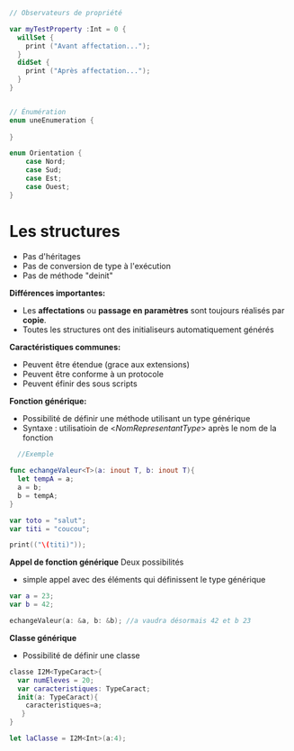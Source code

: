 ```Swift
// Observateurs de propriété

var myTestProperty :Int = 0 {
  willSet {
    print ("Avant affectation...");
  }
  didSet {
    print ("Après affectation...");
  }
}


// Énumération
enum uneEnumeration {
    
}

enum Orientation {
    case Nord;
    case Sud;
    case Est;
    case Ouest;
}
```


# Les structures

- Pas d'héritages
- Pas de conversion de type à l'exécution
- Pas de méthode "deinit"

**Différences importantes:**

- Les **affectations** ou **passage en paramètres** sont toujours réalisés par **copie**.
- Toutes les structures ont des initialiseurs automatiquement générés

**Caractéristiques communes:**

- Peuvent être étendue (grace aux extensions)
- Peuvent être conforme à un protocole
- Peuvent éfinir des sous scripts

**Fonction générique:**

- Possibilité de définir une méthode utilisant un type générique
- Syntaxe : utilisatioin de <*NomRepresentantType*> après le nom de la fonction

```Swift
  //Exemple
  
func echangeValeur<T>(a: inout T, b: inout T){
  let tempA = a;
  a = b;
  b = tempA;
}

var toto = "salut";
var titi = "coucou";

print(("\(titi)"));
```
**Appel de fonction générique**
Deux possibilités
- simple appel avec des éléments qui définissent le type générique
```Swift
var a = 23;
var b = 42;

echangeValeur(a: &a, b: &b); //a vaudra désormais 42 et b 23
```
**Classe générique**
- Possibilité de définir une classe

```Swift
classe I2M<TypeCaract>{
  var numEleves = 20;
  var caracteristiques: TypeCaract;
  init(a: TypeCaract){
    caracteristiques=a;
   }
}

let laClasse = I2M<Int>(a:4);
```
